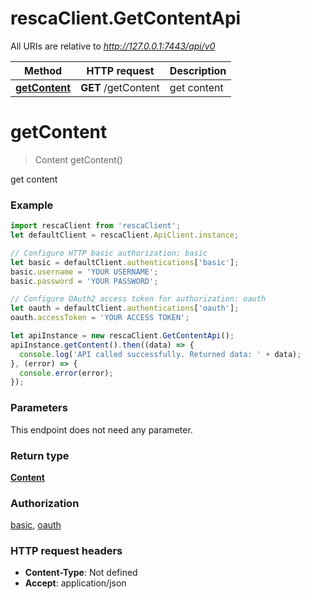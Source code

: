 # rescaClient.GetContentApi

All URIs are relative to *http://127.0.0.1:7443/api/v0*

Method | HTTP request | Description
------------- | ------------- | -------------
[**getContent**](GetContentApi.md#getContent) | **GET** /getContent | get content


<a name="getContent"></a>
# **getContent**
> Content getContent()

get content

### Example
```javascript
import rescaClient from 'rescaClient';
let defaultClient = rescaClient.ApiClient.instance;

// Configure HTTP basic authorization: basic
let basic = defaultClient.authentications['basic'];
basic.username = 'YOUR USERNAME';
basic.password = 'YOUR PASSWORD';

// Configure OAuth2 access token for authorization: oauth
let oauth = defaultClient.authentications['oauth'];
oauth.accessToken = 'YOUR ACCESS TOKEN';

let apiInstance = new rescaClient.GetContentApi();
apiInstance.getContent().then((data) => {
  console.log('API called successfully. Returned data: ' + data);
}, (error) => {
  console.error(error);
});

```

### Parameters
This endpoint does not need any parameter.

### Return type

[**Content**](Content.md)

### Authorization

[basic](../README.md#basic), [oauth](../README.md#oauth)

### HTTP request headers

 - **Content-Type**: Not defined
 - **Accept**: application/json

